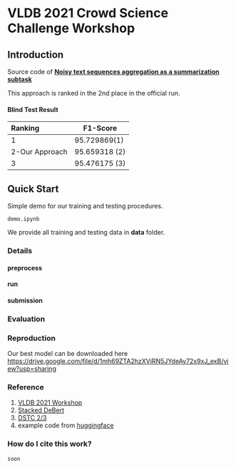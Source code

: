 # VLDB 2021 Crowd Science Challenge Workshop

## Introduction
Source code of [**Noisy text sequences aggregation as a summarization subtask**](soon)

This approach is ranked in the 2nd place in the official run.

#### Blind Test Result

| Ranking        | F1-Score     |
|:-------------- | ------------ |
| 1                 | 95.729869(1)  |
| 2-Our Approach              | 95.659318 (2) |
| 3              | 95.476175 (3) |

## Quick Start
Simple demo for our training and testing procedures.
```shell
demo.ipynb
```
We provide all training and testing data in **data** folder.

### Details 
#### preprocess

#### run

#### submission

### Evaluation

### Reproduction

Our best model can be downloaded here https://drive.google.com/file/d/1mh69ZTA2hzXVjRN5JYdeAy72x9xJ_exB/view?usp=sharing


### Reference
1. [VLDB 2021 Workshop](https://crowdscience.ai/challenges/vldb21) 
2. [Stacked DeBert](https://github.com/gcunhase/StackedDeBERT) 
3. [DSTC 2/3](https://github.com/matthen/dstc)
4. example code from [huggingface](https://github.com/huggingface/transformers)

### How do I cite this work?

```
soon
```


